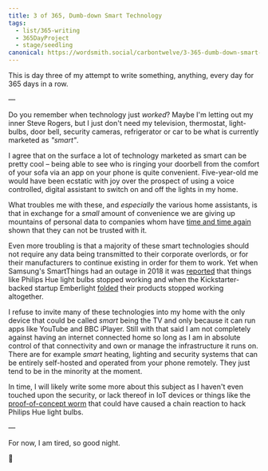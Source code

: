 ```yaml
---
title: 3 of 365, Dumb-down Smart Technology
tags:
  - list/365-writing
  - 365DayProject
  - stage/seedling
canonical: https://wordsmith.social/carbontwelve/3-365-dumb-down-smart-technology
---
```



This is day three of my attempt to write something, anything, every day for 365 days in a row.

—

Do you remember when technology just _worked_? Maybe I'm letting out my inner Steve Rogers, but I just don't need my television, thermostat, light-bulbs, door bell, security cameras, refrigerator or car to be what is currently marketed as _"smart"_.

I agree that on the surface a lot of technology marketed as smart can be pretty cool – being able to see who is ringing your doorbell from the comfort of your sofa via an app on your phone is quite convenient. Five-year-old me would have been ecstatic with joy over the prospect of using a voice controlled, digital assistant to switch on and off the lights in my home.

What troubles me with these, and _especially_ the various home assistants, is that in exchange for a _small_ amount of convenience we are giving up mountains of personal data to companies whom have [time and time again](https://en.wikipedia.org/wiki/List_of_data_breaches) shown that they can not be trusted with it.

Even more troubling is that a majority of these smart technologies should not require any data being transmitted to their corporate overlords, or for their manufacturers to continue existing in order for them to work. Yet when Samsung's SmartThings had an outage in 2018 it was [reported](https://www.theverge.com/circuitbreaker/2018/3/13/17115624/samsung-smartthings-outage-over-14-hours-update) that things like Philips Hue light bulbs stopped working and when the Kickstarter-backed startup Emberlight [folded](https://qz.com/1132657/an-internet-of-things-flop-means-some-connected-lights-wont-work-anymore/) their products stopped working altogether.

I refuse to invite many of these technologies into my home with the only device that could be called _smart_ being the TV and only because it can run apps like YouTube and BBC iPlayer. Still with that said I am not completely against having an internet connected home so long as I am in absolute control of that connectivity and own or manage the infrastructure it runs on. There are for example _smart_ heating, lighting and security systems that can be entirely self-hosted and operated from your phone remotely. They just tend to be in the minority at the moment.

In time, I will likely write some more about this subject as I haven't even touched upon the security, or lack thereof in IoT devices or things like the [proof-of-concept worm](https://www.theregister.co.uk/2016/11/10/iot_worm_can_hack_philips_hue_lightbulbs_spread_across_cities/) that could have caused a chain reaction to hack  Philips Hue light bulbs.

—

For now, I am tired, so good night.

🌻
